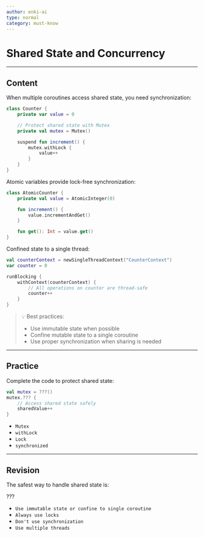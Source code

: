 ```yaml
---
author: enki-ai
type: normal
category: must-know
---
```


# Shared State and Concurrency

---
## Content

When multiple coroutines access shared state, you need synchronization:

```kotlin
class Counter {
    private var value = 0

    // Protect shared state with Mutex
    private val mutex = Mutex()

    suspend fun increment() {
        mutex.withLock {
            value++
        }
    }
}
```

Atomic variables provide lock-free synchronization:

```kotlin
class AtomicCounter {
    private val value = AtomicInteger(0)

    fun increment() {
        value.incrementAndGet()
    }

    fun get(): Int = value.get()
}
```

Confined state to a single thread:

```kotlin
val counterContext = newSingleThreadContext("CounterContext")
var counter = 0

runBlocking {
    withContext(counterContext) {
        // All operations on counter are thread-safe
        counter++
    }
}
```

> 💡 Best practices:
> - Use immutable state when possible
> - Confine mutable state to a single coroutine
> - Use proper synchronization when sharing is needed
---

## Practice

Complete the code to protect shared state:

```kotlin
val mutex = ???()
mutex.??? {
    // Access shared state safely
    sharedValue++
}
```

- `Mutex`
- `withLock`
- `Lock`
- `synchronized`

---

## Revision

The safest way to handle shared state is:

???

- `Use immutable state or confine to single coroutine`
- `Always use locks`
- `Don't use synchronization`
- `Use multiple threads`
